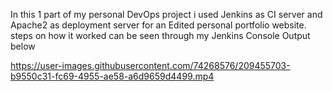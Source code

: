 In this 1 part of my personal DevOps project i used Jenkins as CI server and Apache2 as deployment server for an Edited personal portfolio website.
steps on how it worked can be seen through my Jenkins Console Output below 



https://user-images.githubusercontent.com/74268576/209455703-b9550c31-fc69-4955-ae58-a6d9659d4499.mp4

